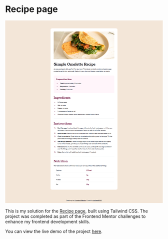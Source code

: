 # Recipe page

![Recipe page Screenshot](src/assets/screenshot.png)

This is my solution for the [Recipe page](https://www.frontendmentor.io/challenges/recipe-page-KiTsR8QQKm), built using Tailwind CSS. The project was completed as part of the Frontend Mentor challenges to enhance my frontend development skills.

You can view the live demo of the project [here](https://stefanelli990.github.io/recipe-page/).
